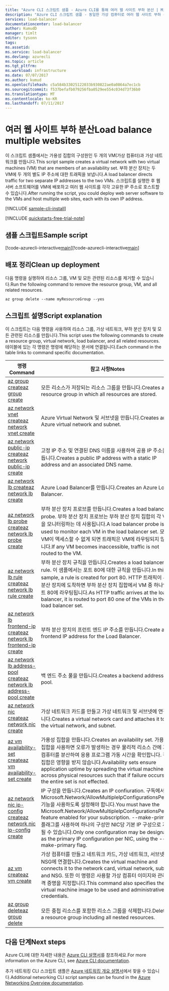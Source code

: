 ```yaml
---
title: "Azure CLI 스크립트 샘플 - Azure CLI를 통해 여러 웹 사이트 부하 분산 | Microsoft Docs"
description: "Azure CLI 스크립트 샘플 - 동일한 가상 컴퓨터로 여러 웹 사이트 부하 분산"
services: load-balancer
documentationcenter: load-balancer
author: KumudD
manager: timlt
editor: tysonn
tags: 
ms.assetid: 
ms.service: load-balancer
ms.devlang: azurecli
ms.topic: article
ms.tgt_pltfrm: 
ms.workload: infrastructure
ms.date: 07/07/2017
ms.author: kumud
ms.openlocfilehash: c5a584b33025122033b930822ae0a0864a7ec1cb
ms.sourcegitcommit: f537befafb079256fba0529ee554c034d73f36b0
ms.translationtype: MT
ms.contentlocale: ko-KR
ms.lasthandoff: 07/11/2017
---
```

# <a name="load-balance-multiple-websites"></a><span data-ttu-id="4b61b-103">여러 웹 사이트 부하 분산</span><span class="sxs-lookup"><span data-stu-id="4b61b-103">Load balance multiple websites</span></span>

<span data-ttu-id="4b61b-104">이 스크립트 샘플에서는 가용성 집합의 구성원인 두 개의 VM(가상 컴퓨터)과 가상 네트워크를 만듭니다.</span><span class="sxs-lookup"><span data-stu-id="4b61b-104">This script sample creates a virtual network with two virtual machines (VM) that are members of an availability set.</span></span> <span data-ttu-id="4b61b-105">부하 분산 장치는 두 VM에 두 개의 별도 IP 주소에 대한 트래픽을 보냅니다.</span><span class="sxs-lookup"><span data-stu-id="4b61b-105">A load balancer directs traffic for two separate IP addresses to the two VMs.</span></span> <span data-ttu-id="4b61b-106">스크립트를 실행한 후 웹 서버 소프트웨어를 VM에 배포하고 여러 웹 사이트를 각각 고유한 IP 주소로 호스트할 수 있습니다.</span><span class="sxs-lookup"><span data-stu-id="4b61b-106">After running the script, you could deploy web server software to the VMs and host multiple web sites, each with its own IP address.</span></span>

[!INCLUDE [sample-cli-install](../../../includes/sample-cli-install.md)]

[!INCLUDE [quickstarts-free-trial-note](../../../includes/quickstarts-free-trial-note.md)]

## <a name="sample-script"></a><span data-ttu-id="4b61b-107">샘플 스크립트</span><span class="sxs-lookup"><span data-stu-id="4b61b-107">Sample script</span></span>


<span data-ttu-id="4b61b-108">[!code-azurecli-interactive[main](../../../cli_scripts/load-balancer/load-balance-multiple-web-sites-vm/load-balance-multiple-web-sites-vm.sh  "여러 웹 사이트 부하 분산")]</span><span class="sxs-lookup"><span data-stu-id="4b61b-108">[!code-azurecli-interactive[main](../../../cli_scripts/load-balancer/load-balance-multiple-web-sites-vm/load-balance-multiple-web-sites-vm.sh  "Load balance multiple web sites")]</span></span>

## <a name="clean-up-deployment"></a><span data-ttu-id="4b61b-109">배포 정리</span><span class="sxs-lookup"><span data-stu-id="4b61b-109">Clean up deployment</span></span> 

<span data-ttu-id="4b61b-110">다음 명령을 실행하여 리소스 그룹, VM 및 모든 관련된 리소스를 제거할 수 있습니다.</span><span class="sxs-lookup"><span data-stu-id="4b61b-110">Run the following command to remove the resource group, VM, and all related resources.</span></span>

```azurecli
az group delete --name myResourceGroup --yes
```

## <a name="script-explanation"></a><span data-ttu-id="4b61b-111">스크립트 설명</span><span class="sxs-lookup"><span data-stu-id="4b61b-111">Script explanation</span></span>

<span data-ttu-id="4b61b-112">이 스크립트는 다음 명령을 사용하여 리소스 그룹, 가상 네트워크, 부하 분산 장치 및 모든 관련된 리소스를 만듭니다.</span><span class="sxs-lookup"><span data-stu-id="4b61b-112">This script uses the following commands to create a resource group, virtual network, load balancer, and all related resources.</span></span> <span data-ttu-id="4b61b-113">테이블에 있는 각 명령은 명령에 해당하는 문서에 연결됩니다.</span><span class="sxs-lookup"><span data-stu-id="4b61b-113">Each command in the table links to command specific documentation.</span></span>

| <span data-ttu-id="4b61b-114">명령</span><span class="sxs-lookup"><span data-stu-id="4b61b-114">Command</span></span> | <span data-ttu-id="4b61b-115">참고 사항</span><span class="sxs-lookup"><span data-stu-id="4b61b-115">Notes</span></span> |
|---|---|
| [<span data-ttu-id="4b61b-116">az group create</span><span class="sxs-lookup"><span data-stu-id="4b61b-116">az group create</span></span>](https://docs.microsoft.com/cli/azure/group#create) | <span data-ttu-id="4b61b-117">모든 리소스가 저장되는 리소스 그룹을 만듭니다.</span><span class="sxs-lookup"><span data-stu-id="4b61b-117">Creates a resource group in which all resources are stored.</span></span> |
| [<span data-ttu-id="4b61b-118">az network vnet create</span><span class="sxs-lookup"><span data-stu-id="4b61b-118">az network vnet create</span></span>](https://docs.microsoft.com/cli/azure/network/vnet#create) | <span data-ttu-id="4b61b-119">Azure Virtual Network 및 서브넷을 만듭니다.</span><span class="sxs-lookup"><span data-stu-id="4b61b-119">Creates an Azure virtual network and subnet.</span></span> |
| [<span data-ttu-id="4b61b-120">az network public-ip create</span><span class="sxs-lookup"><span data-stu-id="4b61b-120">az network public-ip create</span></span>](https://docs.microsoft.com/cli/azure/network/public-ip#create) | <span data-ttu-id="4b61b-121">고정 IP 주소 및 연결된 DNS 이름을 사용하여 공용 IP 주소를 만듭니다.</span><span class="sxs-lookup"><span data-stu-id="4b61b-121">Creates a public IP address with a static IP address and an associated DNS name.</span></span> |
| [<span data-ttu-id="4b61b-122">az network lb create</span><span class="sxs-lookup"><span data-stu-id="4b61b-122">az network lb create</span></span>](https://docs.microsoft.com/cli/azure/network/lb#create) | <span data-ttu-id="4b61b-123">Azure Load Balancer를 만듭니다.</span><span class="sxs-lookup"><span data-stu-id="4b61b-123">Creates an Azure Load Balancer.</span></span> |
| [<span data-ttu-id="4b61b-124">az network lb probe create</span><span class="sxs-lookup"><span data-stu-id="4b61b-124">az network lb probe create</span></span>](https://docs.microsoft.com/cli/azure/network/lb/probe#create) | <span data-ttu-id="4b61b-125">부하 분산 장치 프로브를 만듭니다.</span><span class="sxs-lookup"><span data-stu-id="4b61b-125">Creates a load balancer probe.</span></span> <span data-ttu-id="4b61b-126">부하 분산 장치 프로브는 부하 분산 장치 집합의 각 VM을 모니터링하는 데 사용됩니다.</span><span class="sxs-lookup"><span data-stu-id="4b61b-126">A load balancer probe is used to monitor each VM in the load balancer set.</span></span> <span data-ttu-id="4b61b-127">모든 VM이 액세스할 수 없게 되면 트래픽은 VM에 라우팅되지 않습니다.</span><span class="sxs-lookup"><span data-stu-id="4b61b-127">If any VM becomes inaccessible, traffic is not routed to the VM.</span></span> |
| [<span data-ttu-id="4b61b-128">az network lb rule create</span><span class="sxs-lookup"><span data-stu-id="4b61b-128">az network lb rule create</span></span>](https://docs.microsoft.com/cli/azure/network/lb/rule#create) | <span data-ttu-id="4b61b-129">부하 분산 장치 규칙을 만듭니다.</span><span class="sxs-lookup"><span data-stu-id="4b61b-129">Creates a load balancer rule.</span></span> <span data-ttu-id="4b61b-130">이 샘플에서는 포트 80에 대한 규칙을 만듭니다.</span><span class="sxs-lookup"><span data-stu-id="4b61b-130">In this sample, a rule is created for port 80.</span></span> <span data-ttu-id="4b61b-131">HTTP 트래픽이 부하 분산 장치에 도착하면 부하 분산 장치 집합에서 VM 중 하나인 포트 80에 라우팅됩니다.</span><span class="sxs-lookup"><span data-stu-id="4b61b-131">As HTTP traffic arrives at the load balancer, it is routed to port 80 one of the VMs in the load balancer set.</span></span> |
| [<span data-ttu-id="4b61b-132">az network lb frontend-ip create</span><span class="sxs-lookup"><span data-stu-id="4b61b-132">az network lb frontend-ip create</span></span>](https://docs.microsoft.com/cli/azure/network/lb/frontend-ip#create) | <span data-ttu-id="4b61b-133">부하 분산 장치의 프런트 엔드 IP 주소를 만듭니다.</span><span class="sxs-lookup"><span data-stu-id="4b61b-133">Create a frontend IP address for the Load Balancer.</span></span> |
| [<span data-ttu-id="4b61b-134">az network lb address-pool create</span><span class="sxs-lookup"><span data-stu-id="4b61b-134">az network lb address-pool create</span></span>](https://docs.microsoft.com/cli/azure/network/lb/address-pool#create) | <span data-ttu-id="4b61b-135">백 엔드 주소 풀을 만듭니다.</span><span class="sxs-lookup"><span data-stu-id="4b61b-135">Creates a backend address pool.</span></span> |
| [<span data-ttu-id="4b61b-136">az network nic create</span><span class="sxs-lookup"><span data-stu-id="4b61b-136">az network nic create</span></span>](https://docs.microsoft.com/cli/azure/network/nic#create) | <span data-ttu-id="4b61b-137">가상 네트워크 카드를 만들고 가상 네트워크 및 서브넷에 연결합니다.</span><span class="sxs-lookup"><span data-stu-id="4b61b-137">Creates a virtual network card and attaches it to the virtual network, and subnet.</span></span> |
| [<span data-ttu-id="4b61b-138">az vm availability-set create</span><span class="sxs-lookup"><span data-stu-id="4b61b-138">az vm availability-set create</span></span>](https://docs.microsoft.com/cli/azure/network/lb/rule#create) | <span data-ttu-id="4b61b-139">가용성 집합을 만듭니다.</span><span class="sxs-lookup"><span data-stu-id="4b61b-139">Creates an availability set.</span></span> <span data-ttu-id="4b61b-140">가용성 집합을 사용하면 오류가 발생하는 경우 물리적 리소스 간에 가상 컴퓨터를 분산하여 응용 프로그램 가동 시간을 확인합니다. 전체 집합은 영향을 받지 않습니다.</span><span class="sxs-lookup"><span data-stu-id="4b61b-140">Availability sets ensure application uptime by spreading the virtual machines across physical resources such that if failure occurs, the entire set is not effected.</span></span> |
| [<span data-ttu-id="4b61b-141">az network nic ip-config create</span><span class="sxs-lookup"><span data-stu-id="4b61b-141">az network nic ip-config create</span></span>](https://docs.microsoft.com/cli/azure/network/nic/ip-config#create) | <span data-ttu-id="4b61b-142">IP 구성을 만듭니다.</span><span class="sxs-lookup"><span data-stu-id="4b61b-142">Creates an IP confiuration.</span></span> <span data-ttu-id="4b61b-143">구독에서 Microsoft.Network/AllowMultipleIpConfigurationsPerNic 기능을 사용하도록 설정해야 합니다.</span><span class="sxs-lookup"><span data-stu-id="4b61b-143">You must have the Microsoft.Network/AllowMultipleIpConfigurationsPerNic feature enabled for your subscription.</span></span> <span data-ttu-id="4b61b-144">--make-primary 플래그를 사용하여 하나의 구성만 NIC당 기본 IP 구성으로 지정될 수 있습니다.</span><span class="sxs-lookup"><span data-stu-id="4b61b-144">Only one configuration may be designated as the primary IP configuration per NIC, using the --make-primary flag.</span></span> |
| [<span data-ttu-id="4b61b-145">az vm create</span><span class="sxs-lookup"><span data-stu-id="4b61b-145">az vm create</span></span>](https://docs.microsoft.com/cli/azure/vm/availability-set#create) | <span data-ttu-id="4b61b-146">가상 컴퓨터를 만들고 네트워크 카드, 가상 네트워크, 서브넷 및 NSG에 연결합니다.</span><span class="sxs-lookup"><span data-stu-id="4b61b-146">Creates the virtual machine and connects it to the network card, virtual network, subnet, and NSG.</span></span> <span data-ttu-id="4b61b-147">또한 이 명령은 사용할 가상 컴퓨터 이미지와 관리 자격 증명을 지정합니다.</span><span class="sxs-lookup"><span data-stu-id="4b61b-147">This command also specifies the virtual machine image to be used and administrative credentials.</span></span>  |
| [<span data-ttu-id="4b61b-148">az group delete</span><span class="sxs-lookup"><span data-stu-id="4b61b-148">az group delete</span></span>](https://docs.microsoft.com/cli/azure/vm/extension#set) | <span data-ttu-id="4b61b-149">모든 중첩 리소스를 포함한 리소스 그룹을 삭제합니다.</span><span class="sxs-lookup"><span data-stu-id="4b61b-149">Deletes a resource group including all nested resources.</span></span> |

## <a name="next-steps"></a><span data-ttu-id="4b61b-150">다음 단계</span><span class="sxs-lookup"><span data-stu-id="4b61b-150">Next steps</span></span>

<span data-ttu-id="4b61b-151">Azure CLI에 대한 자세한 내용은 [Azure CLI 설명서](https://docs.microsoft.com/cli/azure/overview)를 참조하세요.</span><span class="sxs-lookup"><span data-stu-id="4b61b-151">For more information on the Azure CLI, see [Azure CLI documentation](https://docs.microsoft.com/cli/azure/overview).</span></span>

<span data-ttu-id="4b61b-152">추가 네트워킹 CLI 스크립트 샘플은 [Azure 네트워킹 개요 설명서](../cli-samples.md?toc=%2fazure%2fnetworking%2ftoc.json)에서 찾을 수 있습니다.</span><span class="sxs-lookup"><span data-stu-id="4b61b-152">Additional networking CLI script samples can be found in the [Azure Networking Overview documentation](../cli-samples.md?toc=%2fazure%2fnetworking%2ftoc.json).</span></span>
